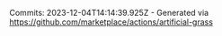 Commits: 2023-12-04T14:14:39.925Z - Generated via https://github.com/marketplace/actions/artificial-grass
<br>
